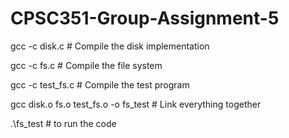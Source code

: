 # CPSC351-Group-Assignment-5

gcc -c disk.c      # Compile the disk implementation

gcc -c fs.c        # Compile the file system

gcc -c test_fs.c   # Compile the test program

gcc disk.o fs.o test_fs.o -o fs_test  # Link everything together

.\fs_test # to run the code

